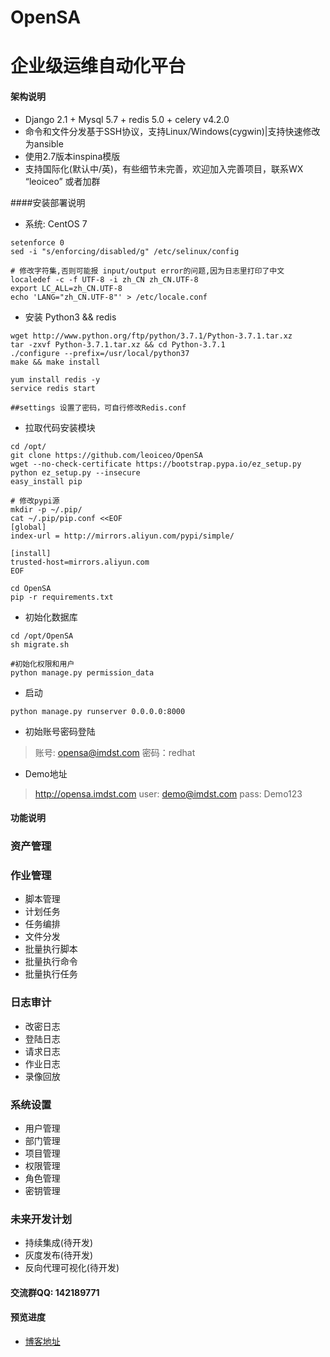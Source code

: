 # OpenSA
# 企业级运维自动化平台 

#### 架构说明
* Django 2.1 + Mysql 5.7 + redis 5.0 + celery v4.2.0 
* 命令和文件分发基于SSH协议，支持Linux/Windows(cygwin)|支持快速修改为ansible
* 使用2.7版本inspina模版
* 支持国际化(默认中/英)，有些细节未完善，欢迎加入完善项目，联系WX “leoiceo” 或者加群

####安装部署说明
* 系统: CentOS 7
```
setenforce 0
sed -i "s/enforcing/disabled/g" /etc/selinux/config

# 修改字符集,否则可能报 input/output error的问题,因为日志里打印了中文
localedef -c -f UTF-8 -i zh_CN zh_CN.UTF-8
export LC_ALL=zh_CN.UTF-8
echo 'LANG="zh_CN.UTF-8"' > /etc/locale.conf
```
* 安装 Python3  && redis 
```
wget http://www.python.org/ftp/python/3.7.1/Python-3.7.1.tar.xz
tar -zxvf Python-3.7.1.tar.xz && cd Python-3.7.1 
./configure --prefix=/usr/local/python37
make && make install

yum install redis -y
service redis start

##settings 设置了密码，可自行修改Redis.conf
```
* 拉取代码安装模块
```
cd /opt/
git clone https://github.com/leoiceo/OpenSA
wget --no-check-certificate https://bootstrap.pypa.io/ez_setup.py
python ez_setup.py --insecure
easy_install pip

# 修改pypi源
mkdir -p ~/.pip/
cat ~/.pip/pip.conf <<EOF
[global]
index-url = http://mirrors.aliyun.com/pypi/simple/

[install]
trusted-host=mirrors.aliyun.com
EOF

cd OpenSA
pip -r requirements.txt
```
* 初始化数据库
```
cd /opt/OpenSA
sh migrate.sh

#初始化权限和用户
python manage.py permission_data
```
* 启动
```
python manage.py runserver 0.0.0.0:8000
```
* 初始账号密码登陆
> 账号: opensa@imdst.com
> 密码：redhat
* Demo地址
>http://opensa.imdst.com 
>user: demo@imdst.com 
>pass: Demo123
#### 功能说明
### 资产管理
### 作业管理
* 脚本管理
* 计划任务
* 任务编排
* 文件分发
* 批量执行脚本
* 批量执行命令
* 批量执行任务

### 日志审计
* 改密日志
* 登陆日志
* 请求日志
* 作业日志
* 录像回放

### 系统设置
* 用户管理  
* 部门管理  
* 项目管理 
* 权限管理 
* 角色管理 
* 密钥管理

### 未来开发计划
* 持续集成(待开发)
* 灰度发布(待开发)
* 反向代理可视化(待开发)

#### 交流群QQ: 142189771

#### 预览进度
* [博客地址](https://blog.imdst.com/kai-yuan-yun-wei-zi-dong-hua-ping-tai-kai-fa-she-ji-si-lu/)

